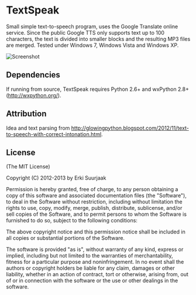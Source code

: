 TextSpeak
===========

Small simple text-to-speech program, uses the Google Translate online service.
Since the public Google TTS only supports text up to 100 characters, the text
is divided into smaller blocks and the resulting MP3 files are merged.
Tested under Windows 7, Windows Vista and Windows XP.

![Screenshot](https://lh3.googleusercontent.com/-pAUEOKI7yso/VFKjFjA-v-I/AAAAAAAACBc/eTwP5qx_bKs/s680/screenshot.png)

Dependencies
------------

If running from source, TextSpeak requires Python 2.6+ and wxPython 2.8+
(http://wxpython.org/).


Attribution
-----------

Idea and text parsing from
http://glowingpython.blogspot.com/2012/11/text-to-speech-with-correct-intonation.html.


License
-------

(The MIT License)

Copyright (C) 2012-2013 by Erki Suurjaak

Permission is hereby granted, free of charge, to any person obtaining a copy
of this software and associated documentation files (the "Software"), to deal
in the Software without restriction, including without limitation the rights
to use, copy, modify, merge, publish, distribute, sublicense, and/or sell
copies of the Software, and to permit persons to whom the Software is
furnished to do so, subject to the following conditions:

The above copyright notice and this permission notice shall be included in
all copies or substantial portions of the Software.

The software is provided "as is", without warranty of any kind, express or
implied, including but not limited to the warranties of merchantability,
fitness for a particular purpose and noninfringement. In no event shall the
authors or copyright holders be liable for any claim, damages or other
liability, whether in an action of contract, tort or otherwise, arising from,
out of or in connection with the software or the use or other dealings in
the software.
